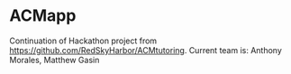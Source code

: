 # ACMapp
Continuation of Hackathon project from https://github.com/RedSkyHarbor/ACMtutoring.
Current team is:
Anthony Morales, Matthew Gasin
